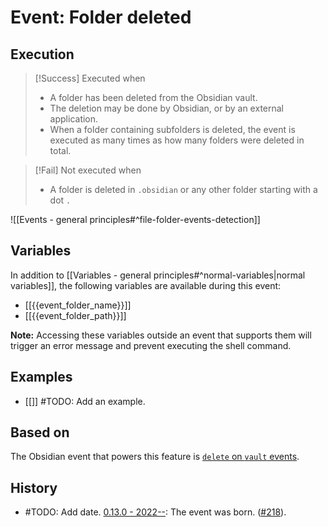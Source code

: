 # Event: Folder deleted

## Execution
> [!Success] Executed when
> - A folder has been deleted from the Obsidian vault.
> - The deletion may be done by Obsidian, or by an external application.
> - When a folder containing subfolders is deleted, the event is executed as many times as how many folders were deleted in total.

> [!Fail] Not executed when
> - A folder is deleted in `.obsidian` or any other folder starting with a dot `.`

![[Events - general principles#^file-folder-events-detection]]

## Variables

In addition to [[Variables - general principles#^normal-variables|normal variables]], the following variables are available during this event:

- [[{{event_folder_name}}]]
- [[{{event_folder_path}}]]

**Note:** Accessing these variables outside an event that supports them will trigger an error message and prevent executing the shell command.

## Examples
- [[]] #TODO: Add an example.

## Based on
The Obsidian event that powers this feature is [`delete` on `vault` events](https://github.com/obsidianmd/obsidian-api/blob/763a243b4ec295c9c460560e9b227c8f18d8199b/obsidian.d.ts#L3264).

## History
- #TODO: Add date. [0.13.0 - 2022--](https://github.com/Taitava/obsidian-shellcommands/blob/main/CHANGELOG.md#00---2022--): The event was born. ([#218](https://github.com/Taitava/obsidian-shellcommands/issues/123)).